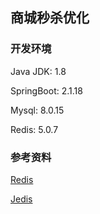 ## 商城秒杀优化

### 开发环境

Java JDK: 1.8

SpringBoot: 2.1.18

Mysql: 8.0.15

Redis: 5.0.7


### 参考资料

[Redis](https://redis.io/)

[Jedis](https://github.com/xetorthio/jedis)

